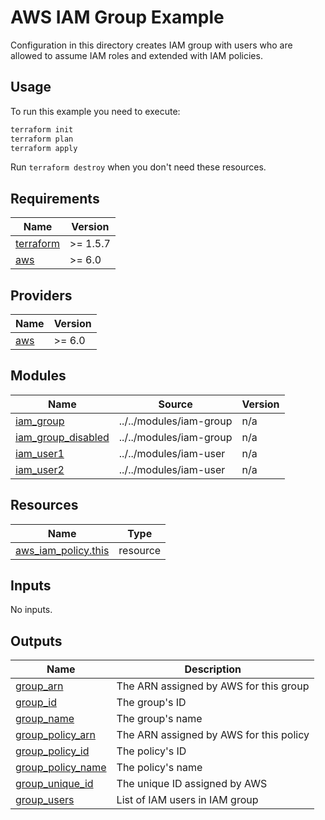 # AWS IAM Group Example

Configuration in this directory creates IAM group with users who are allowed to assume IAM roles and extended with IAM policies.

## Usage

To run this example you need to execute:

```bash
terraform init
terraform plan
terraform apply
```

Run `terraform destroy` when you don't need these resources.

<!-- BEGIN_TF_DOCS -->
## Requirements

| Name | Version |
|------|---------|
| <a name="requirement_terraform"></a> [terraform](#requirement\_terraform) | >= 1.5.7 |
| <a name="requirement_aws"></a> [aws](#requirement\_aws) | >= 6.0 |

## Providers

| Name | Version |
|------|---------|
| <a name="provider_aws"></a> [aws](#provider\_aws) | >= 6.0 |

## Modules

| Name | Source | Version |
|------|--------|---------|
| <a name="module_iam_group"></a> [iam\_group](#module\_iam\_group) | ../../modules/iam-group | n/a |
| <a name="module_iam_group_disabled"></a> [iam\_group\_disabled](#module\_iam\_group\_disabled) | ../../modules/iam-group | n/a |
| <a name="module_iam_user1"></a> [iam\_user1](#module\_iam\_user1) | ../../modules/iam-user | n/a |
| <a name="module_iam_user2"></a> [iam\_user2](#module\_iam\_user2) | ../../modules/iam-user | n/a |

## Resources

| Name | Type |
|------|------|
| [aws_iam_policy.this](https://registry.terraform.io/providers/hashicorp/aws/latest/docs/resources/iam_policy) | resource |

## Inputs

No inputs.

## Outputs

| Name | Description |
|------|-------------|
| <a name="output_group_arn"></a> [group\_arn](#output\_group\_arn) | The ARN assigned by AWS for this group |
| <a name="output_group_id"></a> [group\_id](#output\_group\_id) | The group's ID |
| <a name="output_group_name"></a> [group\_name](#output\_group\_name) | The group's name |
| <a name="output_group_policy_arn"></a> [group\_policy\_arn](#output\_group\_policy\_arn) | The ARN assigned by AWS for this policy |
| <a name="output_group_policy_id"></a> [group\_policy\_id](#output\_group\_policy\_id) | The policy's ID |
| <a name="output_group_policy_name"></a> [group\_policy\_name](#output\_group\_policy\_name) | The policy's name |
| <a name="output_group_unique_id"></a> [group\_unique\_id](#output\_group\_unique\_id) | The unique ID assigned by AWS |
| <a name="output_group_users"></a> [group\_users](#output\_group\_users) | List of IAM users in IAM group |
<!-- END_TF_DOCS -->
